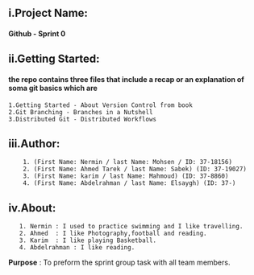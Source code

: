 ## i.Project Name:
#### Github - Sprint 0 
## ii.Getting Started:
#### the repo contains three files that include a recap or an explanation of soma git basics which are 
	1.Getting Started - About Version Control from book 
	2.Git Branching - Branches in a Nutshell 
	3.Distributed Git - Distributed Workflows 
##  iii.Author:  
	    1. (First Name: Nermin / last Name: Mohsen / ID: 37-18156) 
	    2. (First Name: Ahmed Tarek / last Name: Sabek) (ID: 37-19027)
	    3. (First Name: karim / last Name: Mahmoud) (ID: 37-8860)
	    4. (First Name: Abdelrahman / last Name: Elsaygh) (ID: 37-)
## iv.About:
	   1. Nermin : I used to practice swimming and I like travelling.
	   2. Ahmed  : I like Photography,football and reading.
	   3. Karim  : I like playing Basketball.
	   4. Abdelrahman : I like reading.
   **Purpose** : To preform the sprint group task with all team members.
